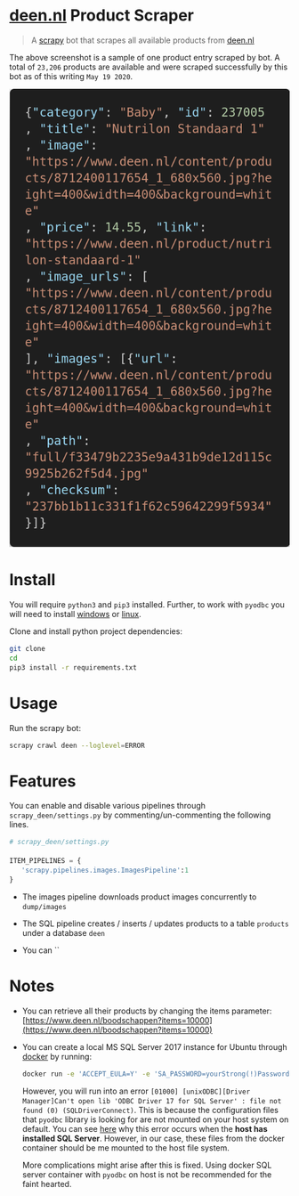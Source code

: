 # [deen.nl](https://www.deen.nl/boodschappen) Product Scraper

> A [scrapy](https://scrapy.org/) bot that scrapes all available products from [deen.nl](https://www.deen.nl/boodschappen)

The above screenshot is a sample of one product entry scraped by bot. A total of `23,206` products are available and were scraped successfully by this bot as of this writing `May 19 2020`.

![](screenshot.png)

# Install

You will require `python3` and `pip3` installed. Further, to work with `pyodbc` you will need to install [windows](https://github.com/mkleehammer/pyodbc/wiki/Install#installing-on-windows) or [linux](https://github.com/mkleehammer/pyodbc/wiki/Install#installing-on-linux).

Clone and install python project dependencies:

```bash
git clone 
cd 
pip3 install -r requirements.txt
```

# Usage

Run the scrapy bot:

```bash
scrapy crawl deen --loglevel=ERROR
```

# Features

You can enable and disable various pipelines through `scrapy_deen/settings.py` by commenting/un-commenting the following lines.

```python 
# scrapy_deen/settings.py

ITEM_PIPELINES = {
   'scrapy.pipelines.images.ImagesPipeline':1
}
```

- The images pipeline downloads product images concurrently to `dump/images`
- The SQL pipeline creates / inserts / updates products to a table `products` under a database `deen`

- You can  ``

# Notes

- You can retrieve all their products by changing the items parameter: [https://www.deen.nl/boodschappen?items=10000](https://www.deen.nl/boodschappen?items=10000)
- You can create a local MS SQL Server 2017 instance for Ubuntu through [docker](https://hub.docker.com/_/microsoft-mssql-server) by running:

   ```bash
   docker run -e 'ACCEPT_EULA=Y' -e 'SA_PASSWORD=yourStrong(!)Password' -p 1433:1433 -d mcr.microsoft.com/mssql/server:2017-CU8-ubuntu
   ```

   However, you will run into an error `[01000] [unixODBC][Driver Manager]Can't open lib 'ODBC Driver 17 for SQL Server' : file not found (0) (SQLDriverConnect)`. This is because the configuration files that `pyodbc` library is looking for are not mounted on your host system on default. You can see [here](https://stackoverflow.com/questions/44527452/cant-open-lib-odbc-driver-13-for-sql-server-sym-linking-issue) why this error occurs when the **host has installed SQL Server**. However, in our case, these files from the docker container should be me mounted to the host file system.

   More complications might arise after this is fixed. Using docker SQL server container with `pyodbc` on host is not be recommended for the faint hearted.